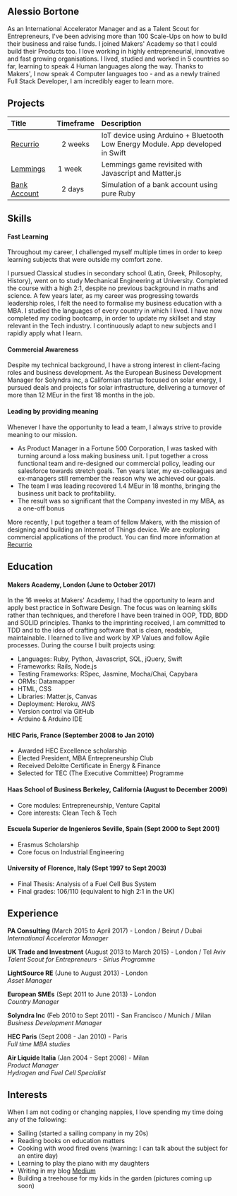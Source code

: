 ## Alessio Bortone

As an International Accelerator Manager and as a Talent Scout for Entrepreneurs, I've been advising more than 100 Scale-Ups on how to build their business and raise funds. 
I joined Makers' Academy so that I could build their Products too. 
I love working in highly entrepreneurial, innovative and fast growing organisations. I lived, studied and worked in 5 countries so far, learning to speak 4 Human languages along the way. Thanks to Makers', I now speak 4 Computer languages too - and as a newly trained Full Stack Developer, I am incredibly eager to learn more. 

## Projects 

|Title                                                                |Timeframe     |Description   |
|:------------------------------------------------------------------- |:-------------:|:------------- |
|[Recurrio](https://github.com/alessiobortone2/Recurrio3 "Recurrio") |2 weeks       |IoT device using Arduino + Bluetooth Low Energy Module. App developed in Swift              |
|[Lemmings](https://github.com/alessiobortone2/lemmings "Lemmings")   |1 week        |Lemmings game revisited with Javascript and Matter.js               |
|[Bank Account](https://github.com/alessiobortone2/tech_test_bank "Bank")|2 days      |Simulation of a bank account using pure Ruby              |



## Skills

#### Fast Learning 

Throughout my career, I challenged myself multiple times in order to keep learning subjects that were outside my comfort zone. 

I pursued Classical studies in secondary school (Latin, Greek, Philosophy, History), went on to study Mechanical Engineering at University. Completed the course with a high 2:1, despite no previous background in maths and science. A few years later, as my career was progressing towards leadership roles, I felt the need to formalise my business education with a MBA. I studied the languages of every country in which I lived. I have now completed my coding bootcamp, in order to update my skillset and stay relevant in the Tech industry. I continuously adapt to new subjects and I rapidly apply what I learn. 


#### Commercial Awareness

Despite my technical background, I have a strong interest in client-facing roles and business development. As the European Business Development Manager for Solyndra inc, a Californian startup focused on solar energy, I pursued deals and projects for solar infrastructure, delivering a turnover of more than 12 MEur in the first 18 months in the job. 


#### Leading by providing meaning 

Whenever I have the opportunity to lead a team, I always strive to provide meaning to our mission. 

- As Product Manager in a Fortune 500 Corporation, I was tasked with turning around a loss making business unit. I put together a cross functional team and re-designed our commercial policy, leading our salesforce towards stretch goals. 
Ten years later, my ex-colleagues and ex-managers still remember the reason why we achieved our goals.  
- The team I was leading recovered 1.4 MEur in 18 months, bringing the business unit back to profitability.
- The result was so significant that the Company invested in my MBA, as a one-off bonus

More recently, I put together a team of fellow Makers, with the mission of designing and building an Internet of Things device. We are exploring commercial applications of the product. You can find more information at [Recurrio](https://github.com/alessiobortone2/Recurrio3 "Recurrio")


## Education

#### Makers Academy, London (June to October 2017)

In the 16 weeks at Makers' Academy, I had the opportunity to learn and apply best practice in Software Design. The focus was on learning skills rather than techniques, and therefore I have been trained in OOP, TDD, BDD and SOLID principles. 
Thanks to the imprinting received, I am committed to TDD and to the idea of crafting software that is clean, readable, maintainable. I learned to live and work by XP Values and follow Agile processes. During the course I built projects using:

- Languages: Ruby, Python, Javascript, SQL, jQuery, Swift 
- Frameworks: Rails, Node.js 
- Testing Frameworks: RSpec, Jasmine, Mocha/Chai, Capybara
- ORMs: Datamapper 
- HTML, CSS
- Libraries: Matter.js, Canvas
- Deployment: Heroku, AWS
- Version control via GitHub
- Arduino & Arduino IDE


#### HEC Paris, France (September 2008 to Jan 2010)

- Awarded HEC Excellence scholarship
- Elected President, MBA Entrepreneurship Club
- Received Deloitte Certificate in Energy & Finance
- Selected for TEC (The Executive Committee) Programme

#### Haas School of Business Berkeley, California (August to December 2009)

- Core modules: Entrepreneurship, Venture Capital
- Core interests: Clean Tech & Tech

#### Escuela Superior de Ingenieros Seville, Spain (Sept 2000 to Sept 2001)

- Erasmus Scholarship
- Core focus on Industrial Engineering

#### University of Florence, Italy (Sept 1997 to Sept 2003)

- Final Thesis: Analysis of a Fuel Cell Bus System
- Final grades: 106/110 (equivalent to high 2:1 in the UK)


## Experience

**PA Consulting**  (March 2015 to April 2017) - London / Beirut / Dubai  
*International Accelerator Manager*  

**UK Trade and Investment**  (August 2013 to March 2015) - London / Tel Aviv   
*Talent Scout for Entrepreneurs - Sirius Programme*  

**LightSource RE**  (June to August 2013) - London  
*Asset Manager* 

**European SMEs**  (Sept 2011 to June 2013) - London  
*Country Manager* 

**Solyndra Inc** (Feb 2010 to Sept 2011) - San Francisco / Munich / Milan  
*Business Development Manager*

**HEC Paris** (Sept 2008 - Jan 2010) - Paris  
*Full time MBA studies*

**Air Liquide Italia** (Jan 2004 - Sept 2008) - Milan  
*Product Manager*  
*Hydrogen and Fuel Cell Specialist*


## Interests

When I am not coding or changing nappies, I love spending my time doing any of the following: 

- Sailing (started a sailing company in my 20s)
- Reading books on education matters
- Cooking with wood fired ovens (warning: I can talk about the subject for an entire day)
- Learning to play the piano with my daughters 
- Writing in my blog [Medium](https://medium.com/@alessiobortone "Alessio's blog")
- Building a treehouse for my kids in the garden (pictures coming up soon)

